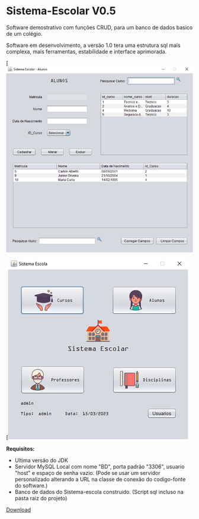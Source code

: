# Sistema-Escolar V0.5
 Software demostrativo com funções CRUD, para um banco de dados basico de um colégio.
 
Software em desenvolvimento, a versão 1.0 tera uma estrutura sql mais complexa, mais ferramentas, estabilidade e interface aprimorada.

[![Screenshot](https://github.com/Pedro2753/Sistema-Escola/blob/main/shot1.png)

[![Screenshot](https://github.com/Pedro2753/Sistema-Escola/blob/main/shot0.png)

<b> Requisitos: </b>
- Ultima versão do JDK
- Servidor MySQL Local com nome "BD", porta padrão "3306", usuario "host" e espaço de senha vazio. (Pode se usar um servidor personalizado alterando a URL na classe de conexão do codigo-fonte do software.)
- Banco de dados do Sistema-escola construido. (Script sql incluso na pasta raiz do projeto)

<a href="https://github.com/Pedro2753/Sistema-Escola/releases/download/v0.5.0/Sistema.Escola.0.5.ReMind.rar"> Download </a>
